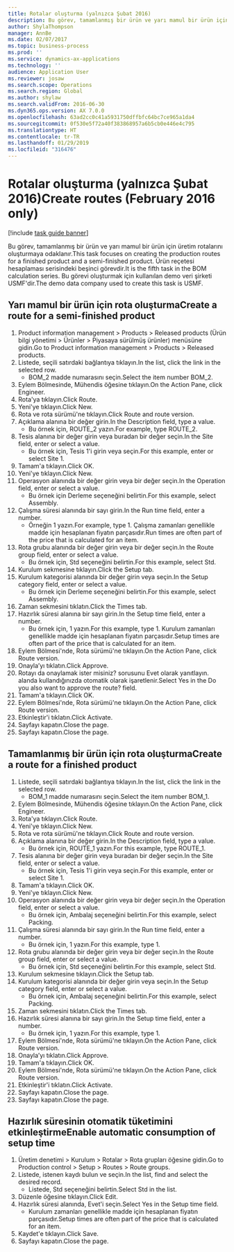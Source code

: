 ```yaml
---
title: Rotalar oluşturma (yalnızca Şubat 2016)
description: Bu görev, tamamlanmış bir ürün ve yarı mamul bir ürün için üretim rotalarını oluşturmaya odaklanır.
author: ShylaThompson
manager: AnnBe
ms.date: 02/07/2017
ms.topic: business-process
ms.prod: ''
ms.service: dynamics-ax-applications
ms.technology: ''
audience: Application User
ms.reviewer: josaw
ms.search.scope: Operations
ms.search.region: Global
ms.author: shylaw
ms.search.validFrom: 2016-06-30
ms.dyn365.ops.version: AX 7.0.0
ms.openlocfilehash: 63ad2cc0c41a5931750dffbfc64bc7ce965a1da4
ms.sourcegitcommit: 0f530e5f72a40f383868957a6b5cb0e446e4c795
ms.translationtype: HT
ms.contentlocale: tr-TR
ms.lasthandoff: 01/29/2019
ms.locfileid: "316476"
---
```

# <a name="create-routes-february-2016-only"></a><span data-ttu-id="5d63f-103">Rotalar oluşturma (yalnızca Şubat 2016)</span><span class="sxs-lookup"><span data-stu-id="5d63f-103">Create routes (February 2016 only)</span></span>

[!include [task guide banner](../../includes/task-guide-banner.md)]

<span data-ttu-id="5d63f-104">Bu görev, tamamlanmış bir ürün ve yarı mamul bir ürün için üretim rotalarını oluşturmaya odaklanır.</span><span class="sxs-lookup"><span data-stu-id="5d63f-104">This task focuses on creating the production routes for a finished product and a semi-finished product.</span></span> <span data-ttu-id="5d63f-105">Ürün reçetesi hesaplaması serisindeki beşinci görevdir.</span><span class="sxs-lookup"><span data-stu-id="5d63f-105">It is the fifth task in the BOM calculation series.</span></span> <span data-ttu-id="5d63f-106">Bu görevi oluşturmak için kullanılan demo veri şirketi USMF'dir.</span><span class="sxs-lookup"><span data-stu-id="5d63f-106">The demo data company used to create this task is USMF.</span></span>


## <a name="create-a-route-for-a-semi-finished-product"></a><span data-ttu-id="5d63f-107">Yarı mamul bir ürün için rota oluşturma</span><span class="sxs-lookup"><span data-stu-id="5d63f-107">Create a route for a semi-finished product</span></span>
1. <span data-ttu-id="5d63f-108">Product information management > Products > Released products (Ürün bilgi yönetimi > Ürünler > Piyasaya sürülmüş ürünler) menüsüne gidin.</span><span class="sxs-lookup"><span data-stu-id="5d63f-108">Go to Product information management > Products > Released products.</span></span>
2. <span data-ttu-id="5d63f-109">Listede, seçili satırdaki bağlantıya tıklayın.</span><span class="sxs-lookup"><span data-stu-id="5d63f-109">In the list, click the link in the selected row.</span></span>
    * <span data-ttu-id="5d63f-110">BOM_2 madde numarasını seçin.</span><span class="sxs-lookup"><span data-stu-id="5d63f-110">Select the item number BOM_2.</span></span>  
3. <span data-ttu-id="5d63f-111">Eylem Bölmesinde, Mühendis öğesine tıklayın.</span><span class="sxs-lookup"><span data-stu-id="5d63f-111">On the Action Pane, click Engineer.</span></span>
4. <span data-ttu-id="5d63f-112">Rota'ya tıklayın.</span><span class="sxs-lookup"><span data-stu-id="5d63f-112">Click Route.</span></span>
5. <span data-ttu-id="5d63f-113">Yeni'ye tıklayın.</span><span class="sxs-lookup"><span data-stu-id="5d63f-113">Click New.</span></span>
6. <span data-ttu-id="5d63f-114">Rota ve rota sürümü'ne tıklayın.</span><span class="sxs-lookup"><span data-stu-id="5d63f-114">Click Route and route version.</span></span>
7. <span data-ttu-id="5d63f-115">Açıklama alanına bir değer girin.</span><span class="sxs-lookup"><span data-stu-id="5d63f-115">In the Description field, type a value.</span></span>
    * <span data-ttu-id="5d63f-116">Bu örnek için, ROUTE_2 yazın.</span><span class="sxs-lookup"><span data-stu-id="5d63f-116">For example, type ROUTE_2.</span></span>  
8. <span data-ttu-id="5d63f-117">Tesis alanına bir değer girin veya buradan bir değer seçin.</span><span class="sxs-lookup"><span data-stu-id="5d63f-117">In the Site field, enter or select a value.</span></span>
    * <span data-ttu-id="5d63f-118">Bu örnek için, Tesis 1'i girin veya seçin.</span><span class="sxs-lookup"><span data-stu-id="5d63f-118">For this example, enter or select Site 1.</span></span>  
9. <span data-ttu-id="5d63f-119">Tamam'a tıklayın.</span><span class="sxs-lookup"><span data-stu-id="5d63f-119">Click OK.</span></span>
10. <span data-ttu-id="5d63f-120">Yeni'ye tıklayın.</span><span class="sxs-lookup"><span data-stu-id="5d63f-120">Click New.</span></span>
11. <span data-ttu-id="5d63f-121">Operasyon alanında bir değer girin veya bir değer seçin.</span><span class="sxs-lookup"><span data-stu-id="5d63f-121">In the Operation field, enter or select a value.</span></span>
    * <span data-ttu-id="5d63f-122">Bu örnek için Derleme seçeneğini belirtin.</span><span class="sxs-lookup"><span data-stu-id="5d63f-122">For this example, select Assembly.</span></span>  
12. <span data-ttu-id="5d63f-123">Çalışma süresi alanında bir sayı girin.</span><span class="sxs-lookup"><span data-stu-id="5d63f-123">In the Run time field, enter a number.</span></span>
    * <span data-ttu-id="5d63f-124">Örneğin 1 yazın.</span><span class="sxs-lookup"><span data-stu-id="5d63f-124">For example, type 1.</span></span> <span data-ttu-id="5d63f-125">Çalışma zamanları genellikle madde için hesaplanan fiyatın parçasıdır.</span><span class="sxs-lookup"><span data-stu-id="5d63f-125">Run times are often part of the price that is calculated for an item.</span></span>  
13. <span data-ttu-id="5d63f-126">Rota grubu alanında bir değer girin veya bir değer seçin.</span><span class="sxs-lookup"><span data-stu-id="5d63f-126">In the Route group field, enter or select a value.</span></span>
    * <span data-ttu-id="5d63f-127">Bu örnek için, Std seçeneğini belirtin.</span><span class="sxs-lookup"><span data-stu-id="5d63f-127">For this example, select Std.</span></span>  
14. <span data-ttu-id="5d63f-128">Kurulum sekmesine tıklayın.</span><span class="sxs-lookup"><span data-stu-id="5d63f-128">Click the Setup tab.</span></span>
15. <span data-ttu-id="5d63f-129">Kurulum kategorisi alanında bir değer girin veya seçin.</span><span class="sxs-lookup"><span data-stu-id="5d63f-129">In the Setup category field, enter or select a value.</span></span>
    * <span data-ttu-id="5d63f-130">Bu örnek için Derleme seçeneğini belirtin.</span><span class="sxs-lookup"><span data-stu-id="5d63f-130">For this example, select Assembly.</span></span>  
16. <span data-ttu-id="5d63f-131">Zaman sekmesini tıklatın.</span><span class="sxs-lookup"><span data-stu-id="5d63f-131">Click the Times tab.</span></span>
17. <span data-ttu-id="5d63f-132">Hazırlık süresi alanına bir sayı girin.</span><span class="sxs-lookup"><span data-stu-id="5d63f-132">In the Setup time field, enter a number.</span></span>
    * <span data-ttu-id="5d63f-133">Bu örnek için, 1 yazın.</span><span class="sxs-lookup"><span data-stu-id="5d63f-133">For this example, type 1.</span></span> <span data-ttu-id="5d63f-134">Kurulum zamanları genellikle madde için hesaplanan fiyatın parçasıdır.</span><span class="sxs-lookup"><span data-stu-id="5d63f-134">Setup times are often part of the price that is calculated for an item.</span></span>  
18. <span data-ttu-id="5d63f-135">Eylem Bölmesi'nde, Rota sürümü'ne tıklayın.</span><span class="sxs-lookup"><span data-stu-id="5d63f-135">On the Action Pane, click Route version.</span></span>
19. <span data-ttu-id="5d63f-136">Onayla’yı tıklatın.</span><span class="sxs-lookup"><span data-stu-id="5d63f-136">Click Approve.</span></span>
20. <span data-ttu-id="5d63f-137">Rotayı da onaylamak ister misiniz? sorusunu Evet olarak yanıtlayın. alanda kullandığınızda otomatik olarak işaretlenir.</span><span class="sxs-lookup"><span data-stu-id="5d63f-137">Select Yes in the Do you also want to approve the route? field.</span></span>
21. <span data-ttu-id="5d63f-138">Tamam'a tıklayın.</span><span class="sxs-lookup"><span data-stu-id="5d63f-138">Click OK.</span></span>
22. <span data-ttu-id="5d63f-139">Eylem Bölmesi'nde, Rota sürümü'ne tıklayın.</span><span class="sxs-lookup"><span data-stu-id="5d63f-139">On the Action Pane, click Route version.</span></span>
23. <span data-ttu-id="5d63f-140">Etkinleştir'i tıklatın.</span><span class="sxs-lookup"><span data-stu-id="5d63f-140">Click Activate.</span></span>
24. <span data-ttu-id="5d63f-141">Sayfayı kapatın.</span><span class="sxs-lookup"><span data-stu-id="5d63f-141">Close the page.</span></span>
25. <span data-ttu-id="5d63f-142">Sayfayı kapatın.</span><span class="sxs-lookup"><span data-stu-id="5d63f-142">Close the page.</span></span>

## <a name="create-a-route-for-a-finished-product"></a><span data-ttu-id="5d63f-143">Tamamlanmış bir ürün için rota oluşturma</span><span class="sxs-lookup"><span data-stu-id="5d63f-143">Create a route for a finished product</span></span>
1. <span data-ttu-id="5d63f-144">Listede, seçili satırdaki bağlantıya tıklayın.</span><span class="sxs-lookup"><span data-stu-id="5d63f-144">In the list, click the link in the selected row.</span></span>
    * <span data-ttu-id="5d63f-145">BOM_1 madde numarasını seçin.</span><span class="sxs-lookup"><span data-stu-id="5d63f-145">Select the item number BOM_1.</span></span>  
2. <span data-ttu-id="5d63f-146">Eylem Bölmesinde, Mühendis öğesine tıklayın.</span><span class="sxs-lookup"><span data-stu-id="5d63f-146">On the Action Pane, click Engineer.</span></span>
3. <span data-ttu-id="5d63f-147">Rota'ya tıklayın.</span><span class="sxs-lookup"><span data-stu-id="5d63f-147">Click Route.</span></span>
4. <span data-ttu-id="5d63f-148">Yeni'ye tıklayın.</span><span class="sxs-lookup"><span data-stu-id="5d63f-148">Click New.</span></span>
5. <span data-ttu-id="5d63f-149">Rota ve rota sürümü'ne tıklayın.</span><span class="sxs-lookup"><span data-stu-id="5d63f-149">Click Route and route version.</span></span>
6. <span data-ttu-id="5d63f-150">Açıklama alanına bir değer girin.</span><span class="sxs-lookup"><span data-stu-id="5d63f-150">In the Description field, type a value.</span></span>
    * <span data-ttu-id="5d63f-151">Bu örnek için, ROUTE_1 yazın.</span><span class="sxs-lookup"><span data-stu-id="5d63f-151">For this example, type ROUTE_1.</span></span>  
7. <span data-ttu-id="5d63f-152">Tesis alanına bir değer girin veya buradan bir değer seçin.</span><span class="sxs-lookup"><span data-stu-id="5d63f-152">In the Site field, enter or select a value.</span></span>
    * <span data-ttu-id="5d63f-153">Bu örnek için, Tesis 1'i girin veya seçin.</span><span class="sxs-lookup"><span data-stu-id="5d63f-153">For this example, enter or select Site 1.</span></span>  
8. <span data-ttu-id="5d63f-154">Tamam'a tıklayın.</span><span class="sxs-lookup"><span data-stu-id="5d63f-154">Click OK.</span></span>
9. <span data-ttu-id="5d63f-155">Yeni'ye tıklayın.</span><span class="sxs-lookup"><span data-stu-id="5d63f-155">Click New.</span></span>
10. <span data-ttu-id="5d63f-156">Operasyon alanında bir değer girin veya bir değer seçin.</span><span class="sxs-lookup"><span data-stu-id="5d63f-156">In the Operation field, enter or select a value.</span></span>
    * <span data-ttu-id="5d63f-157">Bu örnek için, Ambalaj seçeneğini belirtin.</span><span class="sxs-lookup"><span data-stu-id="5d63f-157">For this example, select Packing.</span></span>  
11. <span data-ttu-id="5d63f-158">Çalışma süresi alanında bir sayı girin.</span><span class="sxs-lookup"><span data-stu-id="5d63f-158">In the Run time field, enter a number.</span></span>
    * <span data-ttu-id="5d63f-159">Bu örnek için, 1 yazın.</span><span class="sxs-lookup"><span data-stu-id="5d63f-159">For this example, type 1.</span></span>  
12. <span data-ttu-id="5d63f-160">Rota grubu alanında bir değer girin veya bir değer seçin.</span><span class="sxs-lookup"><span data-stu-id="5d63f-160">In the Route group field, enter or select a value.</span></span>
    * <span data-ttu-id="5d63f-161">Bu örnek için, Std seçeneğini belirtin.</span><span class="sxs-lookup"><span data-stu-id="5d63f-161">For this example, select Std.</span></span>  
13. <span data-ttu-id="5d63f-162">Kurulum sekmesine tıklayın.</span><span class="sxs-lookup"><span data-stu-id="5d63f-162">Click the Setup tab.</span></span>
14. <span data-ttu-id="5d63f-163">Kurulum kategorisi alanında bir değer girin veya seçin.</span><span class="sxs-lookup"><span data-stu-id="5d63f-163">In the Setup category field, enter or select a value.</span></span>
    * <span data-ttu-id="5d63f-164">Bu örnek için, Ambalaj seçeneğini belirtin.</span><span class="sxs-lookup"><span data-stu-id="5d63f-164">For this example, select Packing.</span></span>  
15. <span data-ttu-id="5d63f-165">Zaman sekmesini tıklatın.</span><span class="sxs-lookup"><span data-stu-id="5d63f-165">Click the Times tab.</span></span>
16. <span data-ttu-id="5d63f-166">Hazırlık süresi alanına bir sayı girin.</span><span class="sxs-lookup"><span data-stu-id="5d63f-166">In the Setup time field, enter a number.</span></span>
    * <span data-ttu-id="5d63f-167">Bu örnek için, 1 yazın.</span><span class="sxs-lookup"><span data-stu-id="5d63f-167">For this example, type 1.</span></span>  
17. <span data-ttu-id="5d63f-168">Eylem Bölmesi'nde, Rota sürümü'ne tıklayın.</span><span class="sxs-lookup"><span data-stu-id="5d63f-168">On the Action Pane, click Route version.</span></span>
18. <span data-ttu-id="5d63f-169">Onayla’yı tıklatın.</span><span class="sxs-lookup"><span data-stu-id="5d63f-169">Click Approve.</span></span>
19. <span data-ttu-id="5d63f-170">Tamam'a tıklayın.</span><span class="sxs-lookup"><span data-stu-id="5d63f-170">Click OK.</span></span>
20. <span data-ttu-id="5d63f-171">Eylem Bölmesi'nde, Rota sürümü'ne tıklayın.</span><span class="sxs-lookup"><span data-stu-id="5d63f-171">On the Action Pane, click Route version.</span></span>
21. <span data-ttu-id="5d63f-172">Etkinleştir'i tıklatın.</span><span class="sxs-lookup"><span data-stu-id="5d63f-172">Click Activate.</span></span>
22. <span data-ttu-id="5d63f-173">Sayfayı kapatın.</span><span class="sxs-lookup"><span data-stu-id="5d63f-173">Close the page.</span></span>
23. <span data-ttu-id="5d63f-174">Sayfayı kapatın.</span><span class="sxs-lookup"><span data-stu-id="5d63f-174">Close the page.</span></span>

## <a name="enable-automatic-consumption-of-setup-time"></a><span data-ttu-id="5d63f-175">Hazırlık süresinin otomatik tüketimini etkinleştirme</span><span class="sxs-lookup"><span data-stu-id="5d63f-175">Enable automatic consumption of setup time</span></span>
1. <span data-ttu-id="5d63f-176">Üretim denetimi > Kurulum > Rotalar > Rota grupları öğesine gidin.</span><span class="sxs-lookup"><span data-stu-id="5d63f-176">Go to Production control > Setup > Routes > Route groups.</span></span>
2. <span data-ttu-id="5d63f-177">Listede, istenen kaydı bulun ve seçin.</span><span class="sxs-lookup"><span data-stu-id="5d63f-177">In the list, find and select the desired record.</span></span>
    * <span data-ttu-id="5d63f-178">Listede, Std seçeneğini belirtin.</span><span class="sxs-lookup"><span data-stu-id="5d63f-178">Select Std in the list.</span></span>  
3. <span data-ttu-id="5d63f-179">Düzenle öğesine tıklayın.</span><span class="sxs-lookup"><span data-stu-id="5d63f-179">Click Edit.</span></span>
4. <span data-ttu-id="5d63f-180">Hazırlık süresi alanında, Evet'i seçin.</span><span class="sxs-lookup"><span data-stu-id="5d63f-180">Select Yes in the Setup time field.</span></span>
    * <span data-ttu-id="5d63f-181">Kurulum zamanları genellikle madde için hesaplanan fiyatın parçasıdır.</span><span class="sxs-lookup"><span data-stu-id="5d63f-181">Setup times are often part of the price that is calculated for an item.</span></span>  
5. <span data-ttu-id="5d63f-182">Kaydet'e tıklayın.</span><span class="sxs-lookup"><span data-stu-id="5d63f-182">Click Save.</span></span>
6. <span data-ttu-id="5d63f-183">Sayfayı kapatın.</span><span class="sxs-lookup"><span data-stu-id="5d63f-183">Close the page.</span></span>

